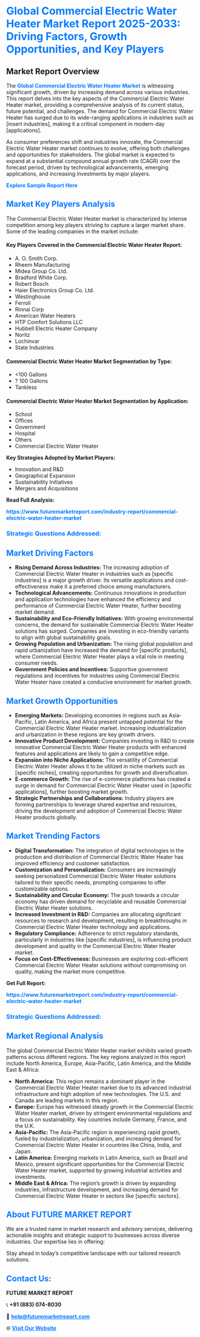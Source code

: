 <h1 style="color: #007BFF;">Global Commercial Electric Water Heater Market Report 2025-2033: Driving Factors, Growth Opportunities, and Key Players</h1>

<section id="overview">
<h2>Market Report Overview</h2>
<p>The <a href="https://www.futuremarketreport.com/industry-report/commercial-electric-water-heater-market" style="color: #007BFF; text-decoration: none;"><strong>Global Commercial Electric Water Heater Market</strong></a> is witnessing significant growth, driven by increasing demand across various industries. This report delves into the key aspects of the Commercial Electric Water Heater market, providing a comprehensive analysis of its current status, future potential, and challenges. The demand for Commercial Electric Water Heater has surged due to its wide-ranging applications in industries such as [insert industries], making it a critical component in modern-day [applications].</p>
<p>As consumer preferences shift and industries innovate, the Commercial Electric Water Heater market continues to evolve, offering both challenges and opportunities for stakeholders. The global market is expected to expand at a substantial compound annual growth rate (CAGR) over the forecast period, driven by technological advancements, emerging applications, and increasing investments by major players.</p>
</section>

<section id="overview">
<p><a href="https://www.futuremarketreport.com/request-sample/reportId=127674" style="color: #007BFF; text-decoration: none;"><strong>Explore Sample Report Here</strong></a></p>
</section>

<section id="key-players">
<h2 style="color: #007BFF;">Market Key Players Analysis</h2>
<p>The Commercial Electric Water Heater market is characterized by intense competition among key players striving to capture a larger market share. Some of the leading companies in the market include:</p>
<h4>Key Players Covered in the Commercial Electric Water Heater Report:</h4>
<ul><li>A. O. Smith Corp.</li><li>Rheem Manufacturing</li><li>Midea Group Co. Ltd.</li><li>Bradford White Corp.</li><li>Robert Bosch</li><li>Haier Electronics Group Co. Ltd.</li><li>Westinghouse</li><li>Ferroli</li><li>Rinnai Corp</li><li>American Water Heaters</li><li>HTP Comfort Solutions LLC</li><li>Hubbell Electric Heater Company</li><li>Noritz</li><li>Lochinvar</li><li>State Industries</li></ul>
<h4>Commercial Electric Water Heater Market Segmentation by Type:</h4>
<ul><li>&lt;100 Gallons</li><li>? 100 Gallons</li><li>Tankless</li></ul>

<h4>Commercial Electric Water Heater Market Segmentation by Application:</h4>
<ul><li>School</li><li>Offices</li><li>Government</li><li>Hospital</li><li>Others</li><li>Commercial Electric Water Heater</li></ul>
<p><strong>Key Strategies Adopted by Market Players:</strong></p>
<ul>
<li>Innovation and R&D</li>
<li>Geographical Expansion</li>
<li>Sustainability Initiatives</li>
<li>Mergers and Acquisitions</li>
</ul>
</section>

<section>
<p><strong>Read Full Analysis: </strong></p><a href="https://www.futuremarketreport.com/industry-report/commercial-electric-water-heater-market" style="color: #007BFF; text-decoration: none;"><strong>https://www.futuremarketreport.com/industry-report/commercial-electric-water-heater-market</strong></a>
<h3 style="color: #007BFF;">Strategic Questions Addressed:</h3>
</section>

<section id="driving-factors">
<h2 style="color: #007BFF;">Market Driving Factors</h2>
<ul>
<li><strong>Rising Demand Across Industries:</strong> The increasing adoption of Commercial Electric Water Heater in industries such as [specific industries] is a major growth driver. Its versatile applications and cost-effectiveness make it a preferred choice among manufacturers.</li>
<li><strong>Technological Advancements:</strong> Continuous innovations in production and application technologies have enhanced the efficiency and performance of Commercial Electric Water Heater, further boosting market demand.</li>
<li><strong>Sustainability and Eco-Friendly Initiatives:</strong> With growing environmental concerns, the demand for sustainable Commercial Electric Water Heater solutions has surged. Companies are investing in eco-friendly variants to align with global sustainability goals.</li>
<li><strong>Growing Population and Urbanization:</strong> The rising global population and rapid urbanization have increased the demand for [specific products], where Commercial Electric Water Heater plays a vital role in meeting consumer needs.</li>
<li><strong>Government Policies and Incentives:</strong> Supportive government regulations and incentives for industries using Commercial Electric Water Heater have created a conducive environment for market growth.</li>
</ul>
</section>

<section id="growth-opportunities">
<h2 style="color: #007BFF;">Market Growth Opportunities</h2>
<ul>
<li><strong>Emerging Markets:</strong> Developing economies in regions such as Asia-Pacific, Latin America, and Africa present untapped potential for the Commercial Electric Water Heater market. Increasing industrialization and urbanization in these regions are key growth drivers.</li>
<li><strong>Innovative Product Development:</strong> Companies investing in R&D to create innovative Commercial Electric Water Heater products with enhanced features and applications are likely to gain a competitive edge.</li>
<li><strong>Expansion into Niche Applications:</strong> The versatility of Commercial Electric Water Heater allows it to be utilized in niche markets such as [specific niches], creating opportunities for growth and diversification.</li>
<li><strong>E-commerce Growth:</strong> The rise of e-commerce platforms has created a surge in demand for Commercial Electric Water Heater used in [specific applications], further boosting market growth.</li>
<li><strong>Strategic Partnerships and Collaborations:</strong> Industry players are forming partnerships to leverage shared expertise and resources, driving the development and adoption of Commercial Electric Water Heater products globally.</li>
</ul>
</section>

<section id="trending-factors">
<h2 style="color: #007BFF;">Market Trending Factors</h2>
<ul>
<li><strong>Digital Transformation:</strong> The integration of digital technologies in the production and distribution of Commercial Electric Water Heater has improved efficiency and customer satisfaction.</li>
<li><strong>Customization and Personalization:</strong> Consumers are increasingly seeking personalized Commercial Electric Water Heater solutions tailored to their specific needs, prompting companies to offer customizable options.</li>
<li><strong>Sustainability and Circular Economy:</strong> The push towards a circular economy has driven demand for recyclable and reusable Commercial Electric Water Heater solutions.</li>
<li><strong>Increased Investment in R&D:</strong> Companies are allocating significant resources to research and development, resulting in breakthroughs in Commercial Electric Water Heater technology and applications.</li>
<li><strong>Regulatory Compliance:</strong> Adherence to strict regulatory standards, particularly in industries like [specific industries], is influencing product development and quality in the Commercial Electric Water Heater market.</li>
<li><strong>Focus on Cost-Effectiveness:</strong> Businesses are exploring cost-efficient Commercial Electric Water Heater solutions without compromising on quality, making the market more competitive.</li>
</ul>
</section>

<section>
<p><strong>Get Full Report: </strong></p><a href="https://www.futuremarketreport.com/industry-report/commercial-electric-water-heater-market" style="color: #007BFF; text-decoration: none;"><strong>https://www.futuremarketreport.com/industry-report/commercial-electric-water-heater-market</strong></a>
<h3 style="color: #007BFF;">Strategic Questions Addressed:</h3>
</section>


<section id="regional-analysis">
<h2 style="color: #007BFF;">Market Regional Analysis</h2>
<p>The global Commercial Electric Water Heater market exhibits varied growth patterns across different regions. The key regions analyzed in this report include North America, Europe, Asia-Pacific, Latin America, and the Middle East & Africa:</p>
<ul>
<li><strong>North America:</strong> This region remains a dominant player in the Commercial Electric Water Heater market due to its advanced industrial infrastructure and high adoption of new technologies. The U.S. and Canada are leading markets in this region.</li>
<li><strong>Europe:</strong> Europe has witnessed steady growth in the Commercial Electric Water Heater market, driven by stringent environmental regulations and a focus on sustainability. Key countries include Germany, France, and the U.K.</li>
<li><strong>Asia-Pacific:</strong> The Asia-Pacific region is experiencing rapid growth, fueled by industrialization, urbanization, and increasing demand for Commercial Electric Water Heater in countries like China, India, and Japan.</li>
<li><strong>Latin America:</strong> Emerging markets in Latin America, such as Brazil and Mexico, present significant opportunities for the Commercial Electric Water Heater market, supported by growing industrial activities and investments.</li>
<li><strong>Middle East & Africa:</strong> The region’s growth is driven by expanding industries, infrastructure development, and increasing demand for Commercial Electric Water Heater in sectors like [specific sectors].</li>
</ul>
</section>

<footer>
<h2 style="color: #007BFF;">About FUTURE MARKET REPORT</h2>
<p>We are a trusted name in market research and advisory services, delivering actionable insights and strategic support to businesses across diverse industries. Our expertise lies in offering:</p>

<p>Stay ahead in today’s competitive landscape with our tailored research solutions.</p>

<h2 style="color: #007BFF;">Contact Us:</h2>
<p><strong>FUTURE MARKET REPORT</strong></p>
<p>📞 <strong>+91 (883) 074-8030</strong></p>
<p>📧 <strong><a href="mailto:help@futuremarketreport.com" style="color: #007BFF;">help@futuremarketreport.com</a></strong></p>
<p>🌐 <strong><a href="https://www.futuremarketreport.com/" style="color: #007BFF;">Visit Our Website</a></strong></p>
</footer>